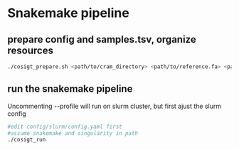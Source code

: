 # Snakemake pipeline

## prepare config and samples.tsv, organize resources

```bash
./cosigt_prepare.sh <path/to/cram_directory> <path/to/reference.fa> <path/to/graph.gfa> <region> #"chr1:103456064-103863972 for AMY, for instance
```

## run the snakemake pipeline
Uncommenting --profile will run on slurm cluster, but first ajust the slurm config

```bash
#edit config/slurm/config.yaml first 
#assume snakemake and singularity in path
./cosigt_run
```

